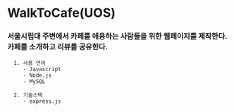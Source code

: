 # WalkToCafe(UOS)

### 서울시립대 주변에서 카페를 애용하는 사람들을 위한 웹페이지를 제작한다. 카페를 소개하고 리뷰를 공유한다. 

      1. 사용 언어
         - Javascript
         - Node.js
         - MySQL

      2. 기술스택
         - express.js